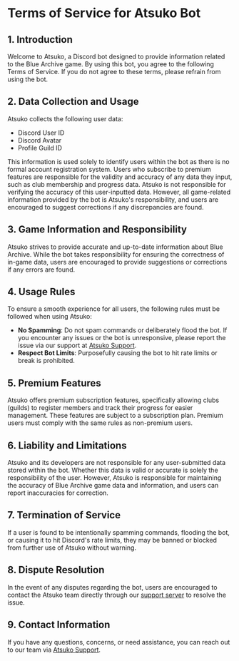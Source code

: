 # Terms of Service for Atsuko Bot

## 1. Introduction
Welcome to Atsuko, a Discord bot designed to provide information related to the Blue Archive game. By using this bot, you agree to the following Terms of Service. If you do not agree to these terms, please refrain from using the bot.

## 2. Data Collection and Usage
Atsuko collects the following user data:
- Discord User ID
- Discord Avatar
- Profile Guild ID

This information is used solely to identify users within the bot as there is no formal account registration system. Users who subscribe to premium features are responsible for the validity and accuracy of any data they input, such as club membership and progress data. Atsuko is not responsible for verifying the accuracy of this user-inputted data. However, all game-related information provided by the bot is Atsuko's responsibility, and users are encouraged to suggest corrections if any discrepancies are found.

## 3. Game Information and Responsibility
Atsuko strives to provide accurate and up-to-date information about Blue Archive. While the bot takes responsibility for ensuring the correctness of in-game data, users are encouraged to provide suggestions or corrections if any errors are found.

## 4. Usage Rules
To ensure a smooth experience for all users, the following rules must be followed when using Atsuko:
- **No Spamming**: Do not spam commands or deliberately flood the bot. If you encounter any issues or the bot is unresponsive, please report the issue via our support at [Atsuko Support](https://discord.gg/pxc4UvdPQA).
- **Respect Bot Limits**: Purposefully causing the bot to hit rate limits or break is prohibited.

## 5. Premium Features
Atsuko offers premium subscription features, specifically allowing clubs (guilds) to register members and track their progress for easier management. These features are subject to a subscription plan. Premium users must comply with the same rules as non-premium users.

## 6. Liability and Limitations
Atsuko and its developers are not responsible for any user-submitted data stored within the bot. Whether this data is valid or accurate is solely the responsibility of the user. However, Atsuko is responsible for maintaining the accuracy of Blue Archive game data and information, and users can report inaccuracies for correction.

## 7. Termination of Service
If a user is found to be intentionally spamming commands, flooding the bot, or causing it to hit Discord's rate limits, they may be banned or blocked from further use of Atsuko without warning.

## 8. Dispute Resolution
In the event of any disputes regarding the bot, users are encouraged to contact the Atsuko team directly through our [support server](https://discord.gg/pxc4UvdPQA) to resolve the issue.

## 9. Contact Information
If you have any questions, concerns, or need assistance, you can reach out to our team via [Atsuko Support](https://discord.gg/pxc4UvdPQA).
